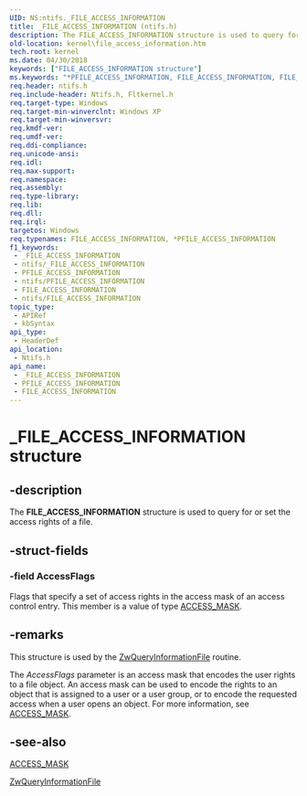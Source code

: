 ```yaml
---
UID: NS:ntifs._FILE_ACCESS_INFORMATION
title: _FILE_ACCESS_INFORMATION (ntifs.h)
description: The FILE_ACCESS_INFORMATION structure is used to query for or set the access rights of a file.
old-location: kernel\file_access_information.htm
tech.root: kernel
ms.date: 04/30/2018
keywords: ["FILE_ACCESS_INFORMATION structure"]
ms.keywords: "*PFILE_ACCESS_INFORMATION, FILE_ACCESS_INFORMATION, FILE_ACCESS_INFORMATION structure [Kernel-Mode Driver Architecture], PFILE_ACCESS_INFORMATION, PFILE_ACCESS_INFORMATION structure pointer [Kernel-Mode Driver Architecture], _FILE_ACCESS_INFORMATION, kernel.file_access_information, kstruct_b_3419b751-aa57-41e2-a51d-35bb5a6f38c8.xml, ntifs/FILE_ACCESS_INFORMATION, ntifs/PFILE_ACCESS_INFORMATION"
req.header: ntifs.h
req.include-header: Ntifs.h, Fltkernel.h
req.target-type: Windows
req.target-min-winverclnt: Windows XP
req.target-min-winversvr: 
req.kmdf-ver: 
req.umdf-ver: 
req.ddi-compliance: 
req.unicode-ansi: 
req.idl: 
req.max-support: 
req.namespace: 
req.assembly: 
req.type-library: 
req.lib: 
req.dll: 
req.irql: 
targetos: Windows
req.typenames: FILE_ACCESS_INFORMATION, *PFILE_ACCESS_INFORMATION
f1_keywords:
 - _FILE_ACCESS_INFORMATION
 - ntifs/_FILE_ACCESS_INFORMATION
 - PFILE_ACCESS_INFORMATION
 - ntifs/PFILE_ACCESS_INFORMATION
 - FILE_ACCESS_INFORMATION
 - ntifs/FILE_ACCESS_INFORMATION
topic_type:
 - APIRef
 - kbSyntax
api_type:
 - HeaderDef
api_location:
 - Ntifs.h
api_name:
 - _FILE_ACCESS_INFORMATION
 - PFILE_ACCESS_INFORMATION
 - FILE_ACCESS_INFORMATION
---
```


# _FILE_ACCESS_INFORMATION structure


## -description

The <b>FILE_ACCESS_INFORMATION</b> structure is used to query for or set the access rights of a file.

## -struct-fields

### -field AccessFlags

Flags that specify a set of access rights in the access mask of an access control entry. This member is a value of type <a href="/windows-hardware/drivers/kernel/access-mask">ACCESS_MASK</a>.

## -remarks

This structure is used by the <a href="/windows-hardware/drivers/ddi/ntifs/nf-ntifs-ntqueryinformationfile">ZwQueryInformationFile</a> routine.

The <i>AccessFlags</i> parameter is an access mask that encodes the user rights to a file object. An access mask can be used to encode the rights to an object that is assigned to a user or a user group, or to encode the requested access when a user opens an object. For more information, see <a href="/windows-hardware/drivers/kernel/access-mask">ACCESS_MASK</a>.

## -see-also

<a href="/windows-hardware/drivers/kernel/access-mask">ACCESS_MASK</a>



<a href="/windows-hardware/drivers/ddi/ntifs/nf-ntifs-ntqueryinformationfile">ZwQueryInformationFile</a>

